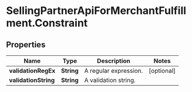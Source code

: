 # SellingPartnerApiForMerchantFulfillment.Constraint

## Properties
Name | Type | Description | Notes
------------ | ------------- | ------------- | -------------
**validationRegEx** | **String** | A regular expression. | [optional] 
**validationString** | **String** | A validation string. | 


